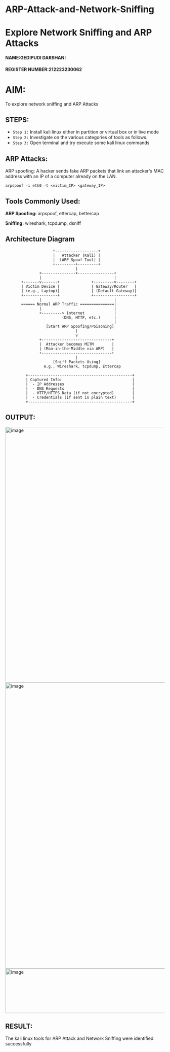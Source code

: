 # ARP-Attack-and-Network-Sniffing
# Explore Network Sniffing and ARP Attacks
#### NAME:GEDIPUDI DARSHANI
#### REGISTER NUMBER:212223230062
# AIM:

To explore network sniffing and ARP Attacks

## STEPS:

- `Step 1:` Install kali linux either in partition or virtual box or in live mode
- `Step 2:` Investigate on the various categories of tools as follows.
-  `Step 3:` Open terminal and try execute some kali linux commands

## ARP Attacks:  
ARP spoofing: A hacker sends fake ARP packets that link an attacker's MAC address with an IP of a computer already on the LAN. 

```
arpspoof -i eth0 -t <victim_IP> <gateway_IP>
```
## Tools Commonly Used:

**ARP Spoofing:** arpspoof, ettercap, bettercap

**Sniffing:** wireshark, tcpdump, dsniff
## Architecture Diagram
```
                     +-------------------+
                     |   Attacker (Kali) |
                     |  [ARP Spoof Tool] |
                     +---------+---------+
                               |
               +---------------+----------------+
               |                                |
       +-------v-------+              +---------v--------+
       | Victim Device |              | Gateway/Router   |
       | (e.g., Laptop)|              | (Default Gateway)|
       +---------------+              +------------------+
               |                                |
       ====== Normal ARP Traffic ===============|
               |                                |
               +---------> Internet             |
                         (DNS, HTTP, etc.)      |
                                                |
                  [Start ARP Spoofing/Poisoning]
                               |
                               v
               +-------------------------------+
               |  Attacker becomes MITM        |
               | (Man-in-the-Middle via ARP)   |
               +-------------------------------+
                               |
                     [Sniff Packets Using]
                 e.g., Wireshark, tcpdump, Ettercap

         +----------------------------------------------+
         | Captured Info:                               |
         |  - IP Addresses                              |
         |  - DNS Requests                              |
         |  - HTTP/HTTPS Data (if not encrypted)        |
         |  - Credentials (if sent in plain text)       |
         +----------------------------------------------+

```
## OUTPUT:
<img width="1010" height="806" alt="image" src="https://github.com/user-attachments/assets/7245ea96-2ba8-4e2c-9c60-15f36c61cc7e" />
<img width="1257" height="902" alt="image" src="https://github.com/user-attachments/assets/0dcb688a-d9ae-4d77-a558-60c1ab4ce6d4" />
<img width="812" height="140" alt="image" src="https://github.com/user-attachments/assets/35532824-278c-4c6e-a3df-0aa520a70a7b" />


## RESULT:
The kali linux tools for ARP Attack and Network Sniffing were identified successfully
